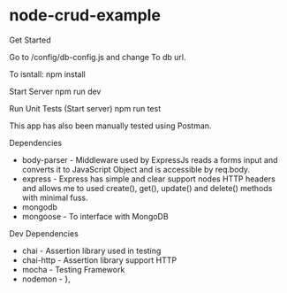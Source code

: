 # node-crud-example

Get Started

Go to /config/db-config.js and change <URL GOES HERE> To db url.

To isntall:
npm install

Start Server
npm run dev

Run Unit Tests (Start server)
npm run test

This app has also been manually tested using Postman.

Dependencies
  - body-parser - Middleware used by ExpressJs reads a forms input and converts it to JavaScript Object and is accessible by req.body.
  - express - Express has simple and clear support nodes HTTP headers and allows me to used create(), get(), update() and delete() methods with minimal fuss.
  - mongodb
  - mongoose - To interface with MongoDB

Dev Dependencies
  - chai - Assertion library used in testing
  - chai-http -  Assertion library support HTTP
  - mocha - Testing Framework
  - nodemon -
},
